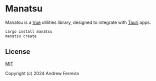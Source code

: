 # Manatsu

Manatsu is a [Vue](https://vuejs.org/) utilities library, designed to integrate with [Tauri](https://beta.tauri.app/guides/) apps.

```bash
cargo install manatsu
manatsu create
```

## License

[MIT](https://raw.githubusercontent.com/ferreira-tb/manatsu/main/LICENSE)

Copyright (c) 2024 Andrew Ferreira
